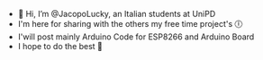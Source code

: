 - 👋 Hi, I’m @JacopoLucky, an Italian students at UniPD
- I'm here for sharing with the others my free time project's 🕕
- I'will post mainly Arduino Code for ESP8266 and Arduino Board
- I hope to do the best 🐺
<!---
Luckycan12/Luckycan12 is a ✨ special ✨ repository because its `README.md` (this file) appears on your GitHub profile.
You can click the Preview link to take a look at your changes.
--->
